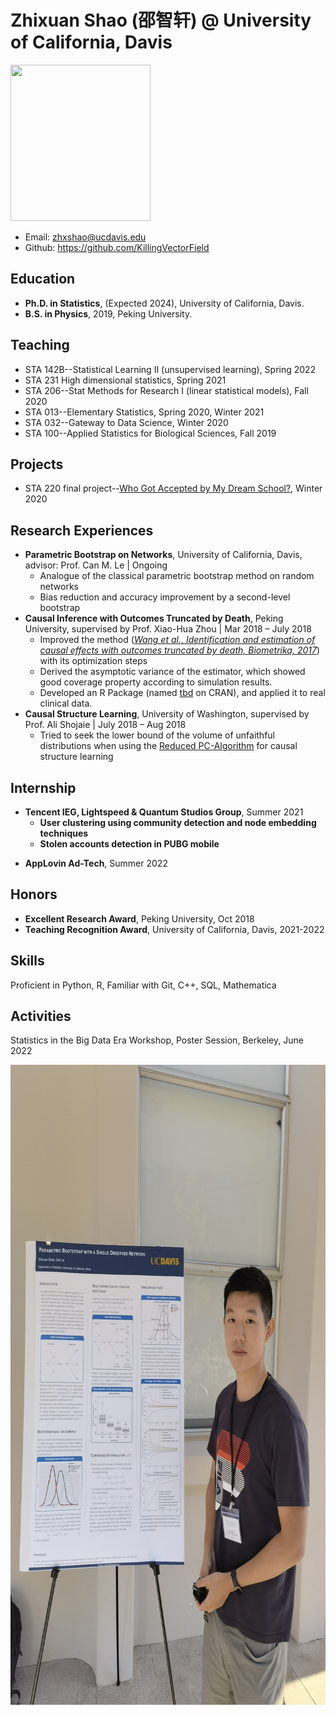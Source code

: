 # Zhixuan Shao (邵智轩) @ University of California, Davis

<img src="https://statistics.ucdavis.edu/sites/g/files/dgvnsk5166/files/styles/sf_profile/public/images/person/SHAO%2C%20Zhixuan.jpg?h=3bffa19b&itok=YvegL7Zo" width = "224" height = "250" />

* Email: zhxshao@ucdavis.edu
* Github: <https://github.com/KillingVectorField>

## Education
* **Ph.D. in Statistics**, (Expected 2024), University of California, Davis.
* **B.S. in Physics**, 2019, Peking University.

## Teaching
* STA 142B--Statistical Learning II (unsupervised learning), Spring 2022
* STA 231 High dimensional statistics, Spring 2021
* STA 206--Stat Methods for Research I (linear statistical models), Fall 2020
* STA 013--Elementary Statistics, Spring 2020, Winter 2021
* STA 032--Gateway to Data Science, Winter 2020
* STA 100--Applied Statistics for Biological Sciences, Fall 2019

## Projects
* STA 220 final project--[Who Got Accepted by My Dream School?](https://yidongzhou.github.io/projects.html), Winter 2020

## Research Experiences
* **Parametric Bootstrap on Networks**, University of California, Davis, advisor: Prof. Can M. Le | Ongoing
  + Analogue of the classical parametric bootstrap method on random networks
  + Bias reduction and accuracy improvement by a second-level bootstrap
* **Causal Inference with Outcomes Truncated by Death**, Peking University, supervised by Prof. Xiao-Hua Zhou | Mar 2018 – July 2018
  + Improved the method ([*Wang et al., Identification and estimation of causal effects with outcomes truncated by death, Biometrika, 2017*](https://doi.org/10.1093/biomet/asx034)) with its optimization steps
  + Derived the asymptotic variance of the estimator, which showed good coverage property according to simulation results.
  + Developed an R Package (named [tbd](https://cran.r-project.org/web/packages/tbd/index.html) on CRAN), and applied it to real clinical data.
* **Causal Structure Learning**, University of Washington, supervised by Prof. Ali Shojaie | July 2018 – Aug 2018
  + Tried to seek the lower bound of the volume of unfaithful distributions when using the [Reduced PC-Algorithm](https://arxiv.org/abs/1806.06209) for causal structure learning
<!--   + Considered an alternative “top-down” approach of the Reduced PC-Algorithm
 -->
 
## Internship
* **Tencent IEG, Lightspeed & Quantum Studios Group**, Summer 2021
  + **User clustering using community detection and node embedding techniques** 
  + **Stolen accounts detection in PUBG mobile** 
<!--   Based on in-game friend relations as well as user attributes data, we were able to
    - Identify small groups that always team up.
    - Discover user clusters with common features, e.g. city.
    - Define affinity between users based on the embeddings. -->
  
<!--   Built an XGBoost classifier based on user features in consecutive weeks. Upon noticing the clustering tendency within stolen accounts, we enhanced the performance by adding user affinity embedding into the model. -->
* **AppLovin Ad-Tech**, Summer 2022
  
## Honors
* **Excellent Research Award**, Peking University, Oct 2018
* **Teaching Recognition Award**, University of California, Davis, 2021-2022

## Skills
Proficient in Python, R, Familiar with Git, C++, SQL, Mathematica

## Activities
Statistics in the Big Data Era Workshop, Poster Session, Berkeley, June 2022

<img src="Berkeley_poster_session.jpg" width = "768" height = "1024" />
